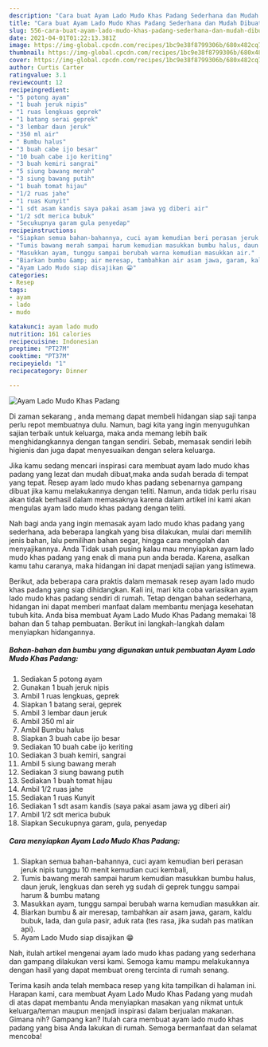 ```yaml
---
description: "Cara buat Ayam Lado Mudo Khas Padang Sederhana dan Mudah Dibuat"
title: "Cara buat Ayam Lado Mudo Khas Padang Sederhana dan Mudah Dibuat"
slug: 556-cara-buat-ayam-lado-mudo-khas-padang-sederhana-dan-mudah-dibuat
date: 2021-04-01T01:22:13.381Z
image: https://img-global.cpcdn.com/recipes/1bc9e38f8799306b/680x482cq70/ayam-lado-mudo-khas-padang-foto-resep-utama.jpg
thumbnail: https://img-global.cpcdn.com/recipes/1bc9e38f8799306b/680x482cq70/ayam-lado-mudo-khas-padang-foto-resep-utama.jpg
cover: https://img-global.cpcdn.com/recipes/1bc9e38f8799306b/680x482cq70/ayam-lado-mudo-khas-padang-foto-resep-utama.jpg
author: Curtis Carter
ratingvalue: 3.1
reviewcount: 12
recipeingredient:
- "5 potong ayam"
- "1 buah jeruk nipis"
- "1 ruas lengkuas geprek"
- "1 batang serai geprek"
- "3 lembar daun jeruk"
- "350 ml air"
- " Bumbu halus"
- "3 buah cabe ijo besar"
- "10 buah cabe ijo keriting"
- "3 buah kemiri sangrai"
- "5 siung bawang merah"
- "3 siung bawang putih"
- "1 buah tomat hijau"
- "1/2 ruas jahe"
- "1 ruas Kunyit"
- "1 sdt asam kandis saya pakai asam jawa yg diberi air"
- "1/2 sdt merica bubuk"
- "Secukupnya garam gula penyedap"
recipeinstructions:
- "Siapkan semua bahan-bahannya, cuci ayam kemudian beri perasan jeruk nipis tunggu 10 menit kemudian cuci kembali,"
- "Tumis bawang merah sampai harum kemudian masukkan bumbu halus, daun jeruk, lengkuas dan sereh yg sudah di geprek tunggu sampai harum &amp; bumbu matang"
- "Masukkan ayam, tunggu sampai berubah warna kemudian masukkan air."
- "Biarkan bumbu &amp; air meresap, tambahkan air asam jawa, garam, kaldu bubuk, lada, dan gula pasir, aduk rata (tes rasa, jika sudah pas matikan api)."
- "Ayam Lado Mudo siap disajikan 😁"
categories:
- Resep
tags:
- ayam
- lado
- mudo

katakunci: ayam lado mudo 
nutrition: 161 calories
recipecuisine: Indonesian
preptime: "PT27M"
cooktime: "PT37M"
recipeyield: "1"
recipecategory: Dinner

---
```



![Ayam Lado Mudo Khas Padang](https://img-global.cpcdn.com/recipes/1bc9e38f8799306b/680x482cq70/ayam-lado-mudo-khas-padang-foto-resep-utama.jpg)

Di zaman  sekarang , anda memang dapat membeli hidangan siap saji tanpa perlu repot membuatnya dulu. Namun, bagi kita yang ingin menyuguhkan sajian terbaik untuk keluarga, maka anda memang lebih baik menghidangkannya dengan tangan sendiri. Sebab, memasak sendiri lebih higienis dan juga dapat menyesuaikan dengan selera keluarga.

Jika kamu sedang mencari inspirasi cara membuat ayam lado mudo khas padang yang lezat dan mudah dibuat,maka anda sudah berada di tempat yang tepat. Resep ayam lado mudo khas padang  sebenarnya gampang dibuat jika kamu melakukannya dengan teliti. Namun, anda tidak perlu risau akan tidak berhasil dalam memasaknya 
karena dalam artikel ini kami akan mengulas ayam lado mudo khas padang dengan teliti.  



Nah bagi anda yang ingin memasak ayam lado mudo khas padang yang sederhana, ada beberapa langkah yang bisa dilakukan, mulai dari memilih jenis bahan, lalu pemilihan bahan segar, hingga cara mengolah dan menyajikannya. Anda Tidak usah pusing kalau mau menyiapkan ayam lado mudo khas padang yang enak di mana pun anda berada. Karena, asalkan kamu  tahu caranya, maka hidangan ini dapat menjadi sajian yang istimewa.

Berikut, ada beberapa cara praktis  dalam memasak resep ayam lado mudo khas padang yang siap dihidangkan. Kali ini, mari kita coba variasikan ayam lado mudo khas padang sendiri di rumah. Tetap dengan bahan sederhana, hidangan ini dapat memberi manfaat dalam membantu menjaga kesehatan tubuh kita. Anda bisa membuat Ayam Lado Mudo Khas Padang memakai 18 bahan dan 5 tahap pembuatan. Berikut ini langkah-langkah dalam menyiapkan hidangannya.

<!--inarticleads1-->

##### Bahan-bahan dan bumbu yang digunakan untuk pembuatan Ayam Lado Mudo Khas Padang:

1. Sediakan 5 potong ayam
1. Gunakan 1 buah jeruk nipis
1. Ambil 1 ruas lengkuas, geprek
1. Siapkan 1 batang serai, geprek
1. Ambil 3 lembar daun jeruk
1. Ambil 350 ml air
1. Ambil  Bumbu halus
1. Siapkan 3 buah cabe ijo besar
1. Sediakan 10 buah cabe ijo keriting
1. Sediakan 3 buah kemiri, sangrai
1. Ambil 5 siung bawang merah
1. Sediakan 3 siung bawang putih
1. Sediakan 1 buah tomat hijau
1. Ambil 1/2 ruas jahe
1. Sediakan 1 ruas Kunyit
1. Sediakan 1 sdt asam kandis (saya pakai asam jawa yg diberi air)
1. Ambil 1/2 sdt merica bubuk
1. Siapkan Secukupnya garam, gula, penyedap




<!--inarticleads2-->

##### Cara menyiapkan Ayam Lado Mudo Khas Padang:

1. Siapkan semua bahan-bahannya, cuci ayam kemudian beri perasan jeruk nipis tunggu 10 menit kemudian cuci kembali,
1. Tumis bawang merah sampai harum kemudian masukkan bumbu halus, daun jeruk, lengkuas dan sereh yg sudah di geprek tunggu sampai harum &amp; bumbu matang
1. Masukkan ayam, tunggu sampai berubah warna kemudian masukkan air.
1. Biarkan bumbu &amp; air meresap, tambahkan air asam jawa, garam, kaldu bubuk, lada, dan gula pasir, aduk rata (tes rasa, jika sudah pas matikan api).
1. Ayam Lado Mudo siap disajikan 😁




Nah, itulah artikel mengenai  ayam lado mudo khas padang  yang sederhana dan gampang dilakukan versi kami. Semoga kamu mampu melakukannya dengan hasil yang dapat membuat oreng tercinta di rumah senang. 

Terima kasih anda telah membaca resep yang kita tampilkan di halaman ini. Harapan kami, cara membuat  Ayam Lado Mudo Khas Padang yang mudah di atas dapat membantu Anda menyiapkan masakan yang nikmat untuk keluarga/teman maupun menjadi inspirasi dalam berjualan makanan. Gimana nih? Gampang kan? Itulah cara membuat ayam lado mudo khas padang yang bisa Anda lakukan di rumah. Semoga bermanfaat dan selamat mencoba!

